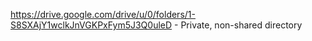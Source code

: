 https://drive.google.com/drive/u/0/folders/1-S8SXAjY1wclkJnVGKPxFym5J3Q0uleD - Private, non-shared directory